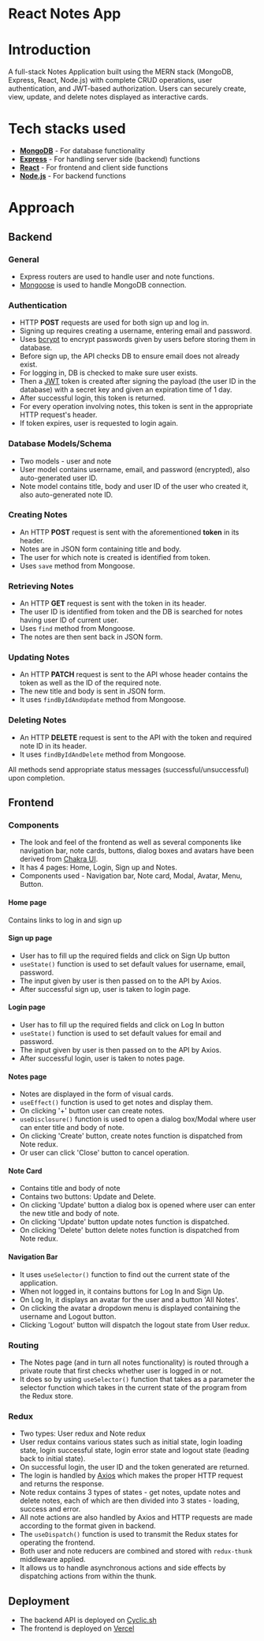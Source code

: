 # React Notes App
# Introduction
A full-stack Notes Application built using the MERN stack (MongoDB, Express, React, Node.js) with complete CRUD operations, user authentication, and JWT-based authorization. Users can securely create, view, update, and delete notes displayed as interactive cards.
# Tech stacks used
 - **[MongoDB](https://www.mongodb.com/)** - For database functionality
 - **[Express](https://expressjs.com/)** - For handling server side (backend) functions
 - **[React](https://react.dev/)** - For frontend and client side functions
 - **[Node.js](https://nodejs.org/en)** - For backend functions
# Approach
## Backend
### General
 - Express routers are used to handle user and note functions.
 - [Mongoose](https://mongoosejs.com/) is used to handle MongoDB connection.

### Authentication
 - HTTP **POST** requests are used for both sign up and log in.
 - Signing up requires creating a username, entering email and password.
 - Uses [bcrypt](https://www.npmjs.com/package/bcrypt) to encrypt passwords given by users before storing them in database.
 - Before sign up, the API checks DB to ensure email does not already exist.
 - For logging in, DB is checked to make sure user exists. 
 - Then a [JWT](https://jwt.io/) token is created after signing the payload (the user ID in the database) with a secret key and given an expiration time of 1 day.
 - After successful login, this token is returned.
 - For every operation involving notes, this token is sent in the appropriate HTTP request's header.
 - If token expires, user is requested to login again.
### Database Models/Schema
 - Two models - user and note
 - User model contains username, email, and password (encrypted), also auto-generated user ID.
 - Note model contains title, body and user ID of the user who created it, also auto-generated note ID.
### Creating Notes
 - An HTTP **POST** request is sent with the aforementioned **token** in its header.
 - Notes are in JSON form containing title and body.
 - The user for which note is created is identified from token.
 - Uses `save` method from Mongoose.
### Retrieving Notes
 - An HTTP **GET** request is sent with the token in its header.
 - The user ID is identified from token and the DB is searched for notes having user ID of current user.
 - Uses `find` method from Mongoose.
 - The notes are then sent back in JSON form.
### Updating Notes
 - An HTTP **PATCH** request is sent to the API whose header contains the token as well as the ID of the required note.
 - The new title and body is sent in JSON form.
 - It uses `findByIdAndUpdate` method from Mongoose.
### Deleting Notes
 - An HTTP **DELETE** request is sent to the API with the token and required note ID in its header.
 - It uses `findByIdAndDelete` method from Mongoose.

All methods send appropriate status messages (successful/unsuccessful) upon completion.

## Frontend
### Components
 - The look and feel of the frontend as well as several components like navigation bar, note cards, buttons, dialog boxes and avatars have been derived from [Chakra UI](https://chakra-ui.com/).
 - It has 4 pages: Home, Login, Sign up and Notes.
 - Components used - Navigation bar, Note card, Modal, Avatar, Menu, Button.
#### Home page
 Contains links to log in and sign up
#### Sign up page
 - User has to fill up the required fields and click on Sign Up button
 - `useState()` function is used to set default values for username, email, password.
 - The input given by user is then passed on to the API by Axios.
 - After successful sign up, user is taken to login page.
#### Login page
 - User has to fill up the required fields and click on Log In button
 - `useState()` function is used to set default values for email and password.
 - The input given by user is then passed on to the API by Axios.
 - After successful login, user is taken to notes page.
#### Notes page
 - Notes are displayed in the form of visual cards.
 - `useEffect()` function is used to get notes and display them.
 - On clicking '+' button user can create notes.
 - `useDisclosure()` function is used to open a dialog box/Modal where user can enter title and body of note.
 - On clicking 'Create' button, create notes function is dispatched from Note redux.
 - Or user can click 'Close' button to cancel operation.
#### Note Card
 - Contains title and body of note
 - Contains two buttons: Update and Delete.
 - On clicking 'Update' button a dialog box is opened where user can enter the new title and body of note.
 - On clicking 'Update' button update notes function is dispatched.
 - On clicking 'Delete' button delete notes function is dispatched from Note redux.
#### Navigation Bar
 - It uses `useSelector()` function to find out the current state of the application.
 - When not logged in, it contains buttons for Log In and Sign Up.
 - On Log In, it displays an avatar for the user and a button 'All Notes'.
 - On clicking the avatar a dropdown menu is displayed containing the username and Logout button.
 - Clicking 'Logout' button will dispatch the logout state from User redux.
### Routing
 - The Notes page (and in turn all notes functionality) is routed through a private route that first checks whether user is logged in or not.
 - It does so by using `useSelector()` function that takes as a parameter the selector function which takes in the current state of the program from the Redux store.
### Redux
 - Two types: User redux and Note redux
 - User redux contains various states such as initial state, login loading state, login successful state, login error state and logout state (leading back to initial state).
 - On successful login, the user ID and the token generated are returned.
 - The login is handled by [Axios](https://www.npmjs.com/package/axios) which makes the proper HTTP request and returns the response.
 - Note redux contains 3 types of states - get notes, update notes and delete notes, each of which are then divided into 3 states - loading, success and error.
 - All note actions are also handled by Axios and HTTP requests are made according to the format given in backend.
 - The `useDispatch()` function is used to transmit the Redux states for operating the frontend.
 - Both user and note reducers are combined and stored with `redux-thunk` middleware applied.
 - It allows us to handle asynchronous actions and side effects by dispatching actions from within the thunk.
## Deployment
 - The backend API is deployed on [Cyclic.sh](https://www.cyclic.sh/)
 - The frontend is deployed on [Vercel](https://vercel.com/)
